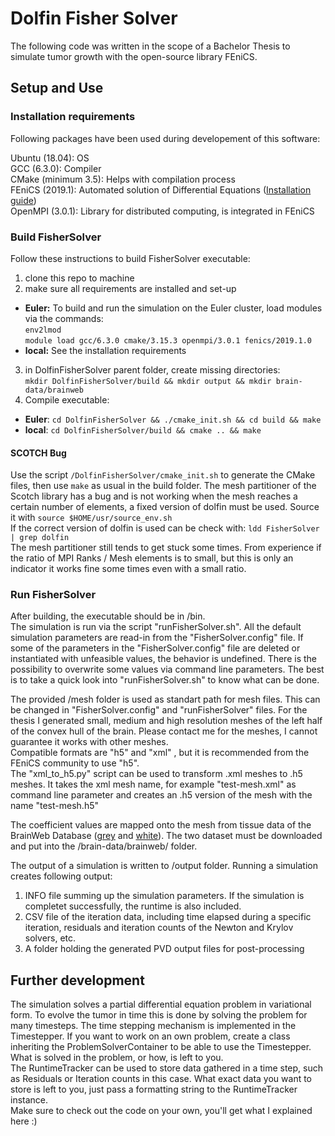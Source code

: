 # Dolfin Fisher Solver
The following code was written in the scope of a Bachelor Thesis to simulate tumor growth with the open-source library FEniCS.
## Setup and Use
### Installation requirements
Following packages have been used during developement of this software:

Ubuntu (18.04): OS  
GCC (6.3.0): Compiler  
CMake (minimum 3.5): Helps with compilation process   
FEniCS (2019.1): Automated solution of Differential Equations ([Installation guide](https://fenics.readthedocs.io/en/latest/installation.html))  
OpenMPI (3.0.1): Library for distributed computing, is integrated in FEniCS


### Build FisherSolver  
Follow these instructions to build FisherSolver executable:  
1. clone this repo to machine
2. make sure all requirements are installed and set-up
  * **Euler:** To build and run the simulation on the Euler cluster, load modules via the commands:  
    `env2lmod`  
    `module load gcc/6.3.0 cmake/3.15.3 openmpi/3.0.1 fenics/2019.1.0`
  * **local:** See the installation requirements
3. in DolfinFisherSolver parent folder, create missing directories:  
  `mkdir DolfinFisherSolver/build && mkdir output && mkdir brain-data/brainweb` 
4. Compile executable:
  * **Euler**: `cd DolfinFisherSolver && ./cmake_init.sh && cd build && make`
  * **local**: `cd DolfinFisherSolver/build && cmake .. && make`  
  
#### SCOTCH Bug
Use the script `/DolfinFisherSolver/cmake_init.sh` to generate the CMake files, then use `make` as usual in the build folder.
The mesh partitioner of the Scotch library has a bug and is not working when the mesh reaches a certain number of elements, a fixed version of dolfin must be used. Source it with `source $HOME/usr/source_env.sh`   
If the correct version of dolfin is used can be check with:
`ldd FisherSolver | grep dolfin`  
The mesh partitioner still tends to get stuck some times. From experience if the ratio of MPI Ranks / Mesh elements is to small, but this is only an indicator it works fine some times even with a small ratio.

  
 ### Run FisherSolver
 After building, the executable should be in /bin.  
 The simulation is run via the script "runFisherSolver.sh". All the default simulation parameters are read-in from the "FisherSolver.config" file. 
If some of the parameters in the "FisherSolver.config" file are deleted or instantiated with unfeasible values, the behavior is undefined. There is the possibility to overwrite some values via command line parameters. The best is to take a quick look into "runFisherSolver.sh" to know what can be done.  
 
The provided /mesh folder is used as standart path for mesh files. This can be changed in "FisherSolver.config" and "runFisherSolver" files. 
For the thesis I generated small, medium and high resolution meshes of the left half of the convex hull of the brain. Please contact me for the meshes, I cannot guarantee it works with other meshes.  
Compatible formats are "h5" and "xml" , but it is recommended from the FEniCS community to use "h5".  
The "xml_to_h5.py" script can be used to transform .xml meshes to .h5 meshes. It takes the xml mesh name, for example "test-mesh.xml" as command line parameter and creates an .h5 version of the mesh with the name "test-mesh.h5"  

The coefficient values are mapped onto the mesh from tissue data of the BrainWeb Database ([grey](https://brainweb.bic.mni.mcgill.ca/cgi/brainweb1?alias=phantom_1.0mm_normal_gry) and [white](https://brainweb.bic.mni.mcgill.ca/cgi/brainweb1?alias=phantom_1.0mm_normal_wht)). The two dataset must be downloaded and put into the /brain-data/brainweb/ folder.

The output of a simulation is written to /output folder. Running a simulation creates following output:
1. INFO file summing up the simulation parameters. If the simulation is completet successfully, the runtime is also included.
2. CSV file of the iteration data, including time elapsed during a specific iteration, residuals and iteration counts of the Newton and Krylov solvers, etc.
3. A folder holding the generated PVD output files for post-processing
  
## Further development
The simulation solves a partial differential equation problem in variational form. To evolve the tumor in time this is done by solving the problem for many timesteps. The time stepping mechanism is implemented in the Timestepper. If you want to work on an own problem, create a class inheriting the ProblemSolverContainer to be able to use the Timestepper. What is solved in the problem, or how, is left to you.  
The RuntimeTracker can be used to store data gathered in a time step, such as Residuals or Iteration counts in this case. What exact data you want to store is left to you, just pass a formatting string to the RuntimeTracker instance.  
Make sure to check out the code on your own, you'll get what I explained here :)
